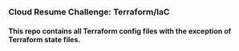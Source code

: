 ### Cloud Resume Challenge: Terraform/IaC
#### This repo contains all Terraform config files with the exception of Terraform state files.
